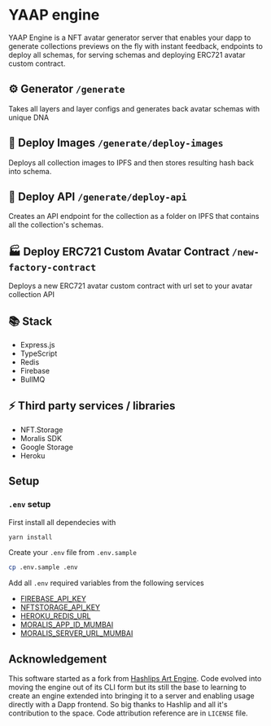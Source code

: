# YAAP engine

YAAP Engine is a NFT avatar generator server that enables your dapp to generate collections previews on the fly with instant feedback, endpoints to deploy all schemas, for serving schemas and deploying ERC721 avatar custom contract.

## ⚙️ Generator `/generate`
Takes all layers and layer configs and generates back avatar schemas with unique DNA

## 🤖 Deploy Images `/generate/deploy-images`
Deploys all collection images to IPFS and then stores resulting hash back into schema.

## 🔗 Deploy API `/generate/deploy-api`
Creates an API endpoint for the collection as a folder on IPFS that contains all the collection's schemas. 

## 🏭 Deploy ERC721 Custom Avatar Contract  `/new-factory-contract`
Deploys a new ERC721 avatar custom contract with url set to your avatar collection API

## 📚 Stack
- Express.js
- TypeScript
- Redis
- Firebase
- BullMQ

## ⚡️ Third party services / libraries
- NFT.Storage 
- Moralis SDK
- Google Storage
- Heroku

## Setup

### `.env` setup

First install all dependecies with 

```bash
yarn install
```

Create your `.env` file from `.env.sample`

```bash
cp .env.sample .env
```

Add all `.env` required variables from the following services

- [FIREBASE_API_KEY](https://www.google.com/search?q=firebase&oq=firebase&aqs=edge..69i57j69i59l2j69i60l4j69i64.3187j0j1&sourceid=chrome&ie=UTF-8)
- [NFTSTORAGE_API_KEY](https://nft.storage/)
- [HEROKU_REDIS_URL](https://devcenter.heroku.com/articles/heroku-redis)
- [MORALIS_APP_ID_MUMBAI](http://moralis.io/)
- [MORALIS_SERVER_URL_MUMBAI](http://moralis.io/)




## Acknowledgement
This software started as a fork from [Hashlips Art Engine](https://github.com/HashLips/hashlips_art_engine). Code evolved into moving the engine out of its CLI form but its still the base to learning to create an engine extended into bringing it to a server and enabling usage directly with a Dapp frontend. So big thanks to Hashlip and all it's contribution to the space. Code attribution reference are in `LICENSE` file.
